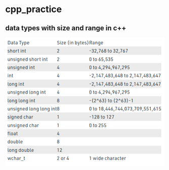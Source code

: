 # cpp_practice


## data types with size and range in c++

![data_type](/images/data_types_in_cpp.png)